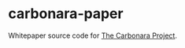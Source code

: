 # carbonara-paper
Whitepaper source code for [The Carbonara Project](https://carbonara-project.github.io/).
